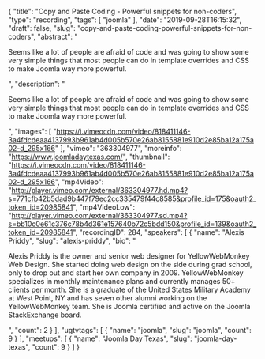 {
  "title": "Copy and Paste Coding - Powerful snippets for non-coders",
  "type": "recording",
  "tags": [
    "joomla"
  ],
  "date": "2019-09-28T16:15:32",
  "draft": false,
  "slug": "copy-and-paste-coding-powerful-snippets-for-non-coders",
  "abstract": "<p>Seems like a lot of people are afraid of code and was going to show some very simple things that most people can do in template overrides and CSS to make Joomla way more powerful.</p>",
  "description": "<p>Seems like a lot of people are afraid of code and was going to show some very simple things that most people can do in template overrides and CSS to make Joomla way more powerful.</p>",
  "images": [
    "https://i.vimeocdn.com/video/818411146-3a4fdcdeaa4137993b961ab4d005b570e26ab8155881e910d2e85ba12a175a02-d_295x166"
  ],
  "vimeo": "363304977",
  "moreinfo": "https://www.joomladaytexas.com/",
  "thumbnail": "https://i.vimeocdn.com/video/818411146-3a4fdcdeaa4137993b961ab4d005b570e26ab8155881e910d2e85ba12a175a02-d_295x166",
  "mp4Video": "http://player.vimeo.com/external/363304977.hd.mp4?s=771cfb42b5dad9b447f79ec2cc335479f44c8585&profile_id=175&oauth2_token_id=20985841",
  "mp4VideoLow": "http://player.vimeo.com/external/363304977.sd.mp4?s=bb10c0e61c376c78b4d361e157640b72c5bdd150&profile_id=139&oauth2_token_id=20985841",
  "recordingID": 284,
  "speakers": [
    {
      "name": "Alexis Priddy",
      "slug": "alexis-priddy",
      "bio": "<p>Alexis Priddy is the owner and senior web designer for YellowWebMonkey Web Design. She started doing web design on the side during grad school, only to drop out and start her own company in 2009. YellowWebMonkey specializes in monthly maintenance plans and currently manages 50+ clients per month. She is a graduate of the United States Military Academy at West Point, NY and has seven other alumni working on the YellowWebMonkey team. She is Joomla certified and active on the Joomla StackExchange board.</p>",
      "count": 2
    }
  ],
  "ugtvtags": [
    {
      "name": "joomla",
      "slug": "joomla",
      "count": 9
    }
  ],
  "meetups": [
    {
      "name": "Joomla Day Texas",
      "slug": "joomla-day-texas",
      "count": 9
    }
  ]
}